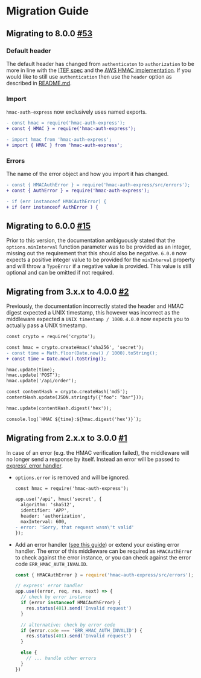 # Migration Guide

## Migrating to 8.0.0 [#53](https://github.com/connorjburton/hmac-auth-express/pull/53)

### Default header

The default header has changed from `authenticaton` to `authorization` to be more in line with the [ITEF spec](https://datatracker.ietf.org/doc/html/rfc2617#section-3.2.1) and the [AWS HMAC implementation](https://docs.aws.amazon.com/AmazonS3/latest/userguide/RESTAuthentication.html). If you would like to still use `authentication` then use the `header` option as described in [README.md](https://github.com/connorjburton/hmac-auth-express/blob/master/README.md).

### Import

`hmac-auth-express` now exclusively uses named exports.

```diff
- const hmac = require('hmac-auth-express');
+ const { HMAC } = require('hmac-auth-express');
```

```diff
- import hmac from 'hmac-auth-express';
+ import { HMAC } from 'hmac-auth-express';
```

### Errors

The name of the error object and how you import it has changed.

```diff
- const { HMACAuthError } = require('hmac-auth-express/src/errors');
+ const { AuthError } = require('hmac-auth-express');

- if (err instanceof HMACAuthError) {
+ if (err instanceof AuthError ) {
```

## Migrating to 6.0.0 [#15](https://github.com/connorjburton/hmac-auth-express/issues/15)

Prior to this version, the documentation ambiguously stated that the `options.minInterval` function parameter was to be provided as an integer, missing out the requirement that this should also be negative. `6.0.0` now expects a positive integer value to be provided for the `minInterval` property and will throw a `TypeError` if a negative value is provided. This value is still optional and can be omitted if not required.

## Migrating from 3.x.x to 4.0.0 [#2](https://github.com/connorjburton/hmac-auth-express/issues/2)

Previously, the documentation incorrectly stated the header and HMAC digest expected a UNIX timestamp, this however was incorrect as the middleware expected a `UNIX timestamp / 1000`. `4.0.0` now expects you to actually pass a UNIX timestamp.

  ```diff
  const crypto = require('crypto');

  const hmac = crypto.createHmac('sha256', 'secret');
  - const time = Math.floor(Date.now() / 1000).toString();
  + const time = Date.now().toString();

  hmac.update(time);
  hmac.update('POST');
  hmac.update('/api/order');

  const contentHash = crypto.createHash('md5');
  contentHash.update(JSON.stringify({"foo": "bar"}));

  hmac.update(contentHash.digest('hex'));

  console.log(`HMAC ${time}:${hmac.digest('hex')}`);
  ```

## Migrating from 2.x.x to 3.0.0 [#1](https://github.com/connorjburton/hmac-auth-express/issues/1)

In case of an error (e.g. the HMAC verification failed), the middleware will no longer send a response by itself. Instead an error will be passed to [express' error handler](http://expressjs.com/en/guide/error-handling.html#writing-error-handlers).

- `options.error` is removed and will be ignored.

  ```diff
  const hmac = require('hmac-auth-express');

  app.use('/api', hmac('secret', {
    algorithm: 'sha512',
    identifier: 'APP',
    header: 'authorization',
    maxInterval: 600,
  - error: 'Sorry, that request wasn\'t valid'
  });
  ```

- Add an error handler ([see this guide](http://expressjs.com/en/guide/error-handling.html#writing-error-handlers)) or extend your existing error handler. The error of this middleware can be required as `HMACAuthError` to check against the error instance, or you can check against the error code `ERR_HMAC_AUTH_INVALID`.

  ```javascript
  const { HMACAuthError } = require('hmac-auth-express/src/errors');

  // express' error handler
  app.use((error, req, res, next) => {
    // check by error instance
    if (error instanceof HMACAuthError) {
      res.status(401).send('Invalid request')
    }

    // alternative: check by error code
    if (error.code === 'ERR_HMAC_AUTH_INVALID') {
      res.status(401).send('Invalid request')
    }

    else {
      // ... handle other errors
    }
  })
  ```
